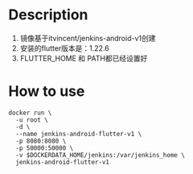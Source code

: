 # Description

1. 镜像基于itvincent/jenkins-android-v1创建
2. 安装的flutter版本是：1.22.6
3. FLUTTER_HOME 和 PATH都已经设置好



# How to use

```
docker run \
  -u root \
  -d \
  --name jenkins-android-flutter-v1 \
  -p 8080:8080 \
  -p 50000:50000 \
  -v $DOCKERDATA_HOME/jenkins:/var/jenkins_home \
  jenkins-android-flutter-v1
```

